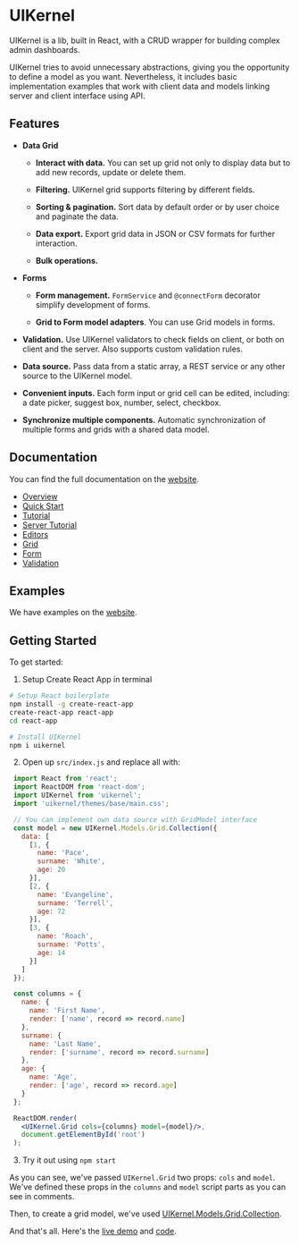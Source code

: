 # UIKernel

UIKernel is a lib, built in React, with a CRUD wrapper for building complex admin dashboards.

UIKernel tries to avoid unnecessary abstractions, giving you the opportunity to define a model as you want. Nevertheless, it includes basic implementation examples that work with client data and models linking server and client interface using API.

## Features

* **Data Grid**

  * **Interact with data.** You can set up grid not only to display data but to add new records, update or delete them.

  * **Filtering.** UIKernel grid supports filtering by different fields.

  * **Sorting & pagination.** Sort data by default order or by user choice and paginate the data.

  * **Data export.** Export grid data in JSON or CSV formats for further interaction.

  * **Bulk operations.**

* **Forms**

  * **Form management.** `FormService` and `@connectForm` decorator simplify development of forms.

  * **Grid to Form model adapters**. You can use Grid models in forms.

* **Validation.** Use UIKernel validators to check fields on client, or both on client and the server. Also supports custom validation rules.

* **Data source.** Pass data from a static array, a REST service or any other source to the UIKernel model.

* **Convenient inputs.** Each form input or grid cell can be edited, including: a date picker, suggest box, number, select, checkbox.

* **Synchronize multiple components.** Automatic synchronization of multiple forms and grids with a shared data model.

## Documentation

You can find the full documentation on the [website](http://uikernel.io).

* [Overview](http://uikernel.io/docs/overview.html)
* [Quick Start](http://uikernel.io/docs/getting-started.html)
* [Tutorial](http://uikernel.io/docs/tutorial.html)
* [Server Tutorial](http://uikernel.io/docs/server-side.html)
* [Editors](http://uikernel.io/docs/editors.html)
* [Grid](http://uikernel.io/docs/grid-component.html)
* [Form](http://uikernel.io/docs/form-service.html)
* [Validation](http://uikernel.io/docs/validator.html)

## Examples

We have examples on the [website](http://uikernel.io/examples/index.html).

## Getting Started

To get started:

1. Setup Create React App in terminal

```bash
# Setup React boilerplate
npm install -g create-react-app
create-react-app react-app
cd react-app

# Install UIKernel
npm i uikernel
```

2. Open up `src/index.js` and replace all with:

```jsx
 import React from 'react';
 import ReactDOM from 'react-dom';
 import UIKernel from 'uikernel';
 import 'uikernel/themes/base/main.css';

 // You can implement own data source with GridModel interface
 const model = new UIKernel.Models.Grid.Collection({
   data: [
     [1, {
       name: 'Pace',
       surname: 'White',
       age: 20
     }],
     [2, {
       name: 'Evangeline',
       surname: 'Terrell',
       age: 72
     }],
     [3, {
       name: 'Roach',
       surname: 'Potts',
       age: 14
     }]
   ]
 });

 const columns = {
   name: {
     name: 'First Name',
     render: ['name', record => record.name]
   },
   surname: {
     name: 'Last Name',
     render: ['surname', record => record.surname]
   },
   age: {
     name: 'Age',
     render: ['age', record => record.age]
   }
 };

 ReactDOM.render(
   <UIKernel.Grid cols={columns} model={model}/>,
   document.getElementById('root')
 );
```

3. Try it out using `npm start` 

As you can see, we've passed `UIKernel.Grid` two props: `cols` and `model`. We've defined these props in the `columns` and `model` script parts as you can see in comments.

Then, to create a grid model, we've used [UIKernel.Models.Grid.Collection](http://uikernel.io/docs/grid-model-collection.html).

And that's all. Here's the [live demo](http://uikernel.io/examples/getting-started/) and [code](https://github.com/softindex/uikernel/tree/master/examples/getting-started).

